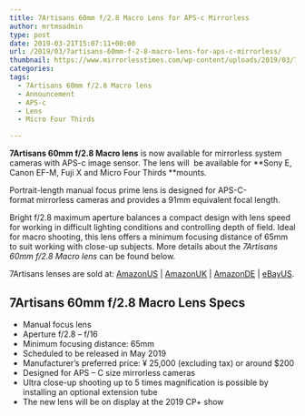 ```yaml
---
title: 7Artisans 60mm f/2.8 Macro Lens for APS-c Mirrorless
author: mrtmsadmin
type: post
date: 2019-03-21T15:07:11+00:00
url: /2019/03/7artisans-60mm-f-2-8-macro-lens-for-aps-c-mirrorless/
thumbnail: https://www.mirrorlesstimes.com/wp-content/uploads/2019/03/7Artisans-60mm-f2.8-Macro-lens-for-Sony-E-Canon-EF-M-Fuji-X-MFT-mounts.jpeg
categories:
tags:
  - 7Artisans 60mm f/2.8 Macro lens
  - Announcement
  - APS-c
  - Lens
  - Micro Four Thirds

---
```

**7Artisans 60mm f/2.8 Macro lens** is now available for mirrorless system cameras with APS-c image sensor. The lens will  be available for **Sony E, Canon EF-M, Fuji X and Micro Four Thirds **mounts.

Portrait-length manual focus prime lens is designed for APS-C-format mirrorless cameras and provides a 91mm equivalent focal length.

Bright f/2.8 maximum aperture balances a compact design with lens speed for working in difficult lighting conditions and controlling depth of field. Ideal for macro shooting, this lens offers a minimum focusing distance of 65mm to suit working with close-up subjects. More details about the _7Artisans 60mm f/2.8 Macro lens_ can be found below.

7Artisans lenses are sold at: <a href="https://amzn.to/2CLItaI" target="_blank" rel="noopener noreferrer">AmazonUS</a> | <a href="https://amzn.to/2yrXbiq" target="_blank" rel="noopener">AmazonUK</a> | <a href="https://amzn.to/2OgMAS7" target="_blank" rel="noopener">AmazonDE</a> | <a href="http://rover.ebay.com/rover/1/711-53200-19255-0/1?icep_ff3=9&pub=5575061265&toolid=10001&campid=5337389939&customid=&icep_uq=7artisans&icep_sellerId=&icep_ex_kw=&icep_sortBy=12&icep_catId=625&icep_minPrice=&icep_maxPrice=&ipn=psmain&icep_vectorid=229466&kwid=902099&mtid=824&kw=lg" target="_blank" rel="noopener noreferrer">eBayUS</a>.<!--more-->

## 7Artisans 60mm f/2.8 Macro Lens Specs

  * Manual focus lens
  * Aperture f/2.8 – f/16
  * Minimum focusing distance: 65mm
  * Scheduled to be released in May 2019
  * Manufacturer’s preferred price: ¥ 25,000 (excluding tax) or around $200
  * Designed for APS – C size mirrorless cameras
  * Ultra close-up shooting up to 5 times magnification is possible by installing an optional extension tube
  * The new lens will be on display at the 2019 CP+ show